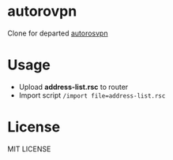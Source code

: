 # autorovpn
Clone for departed [autorosvpn](https://code.google.com/p/autorosvpn)

# Usage
* Upload **address-list.rsc** to router
* Import script `/import file=address-list.rsc`

# License
MIT LICENSE
